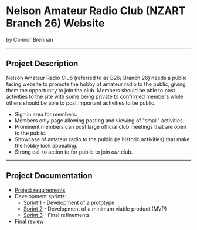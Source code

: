 # Nelson Amateur Radio Club (NZART Branch 26) Website

by Connor Brennan 


---

## Project Description

Nelson Amateur Radio Club (referred to as B26/ Branch 26) needs a public facing website to promote the hobby of amateur radio to the public, giving them the opportunity to join the club. Members should be able to post activities to the site with some being private to confirmed members while others should be able to post important activities to be public.

- Sign in area for members.
- Members only page allowing posting and viewing of "small" activities.
- Prominent members can post large official club meetings that are open to the public.
- Showcase of amateur radio to the public (ie historic activities) that make the hobby look appealing.
- Strong call to action to for public to join *our* club. 


---

## Project Documentation

- [Project requirements](0-requirements.md)
- Development sprints:
    - [Sprint 1](1-sprint-1-prototype.md) - Development of a prototype
    - [Sprint 2](2-sprint-2-mvp.md) - Development of a minimum viable product (MVP)
    - [Sprint 3](3-sprint-3-refinement.md) - Final refinements
- [Final review](4-review.md)
 